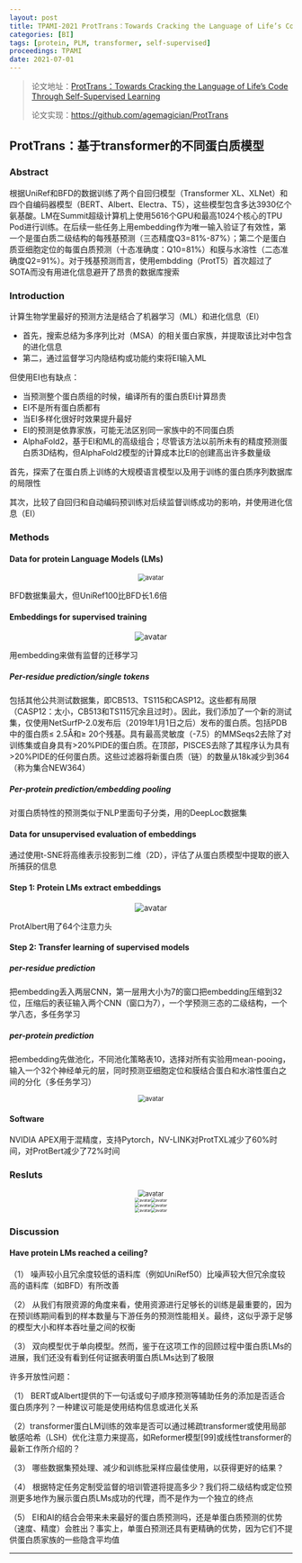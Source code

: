 ```yaml
---
layout: post
title: TPAMI-2021 ProtTrans：Towards Cracking the Language of Life’s Code Through Self-Supervised Learning
categories: [BI]
tags: [protein, PLM, transformer, self-supervised]
proceedings: TPAMI
date: 2021-07-01
---
```


> 论文地址：[ProtTrans：Towards Cracking the Language of Life’s Code Through Self-Supervised Learning](https://ieeexplore.ieee.org/document/9477085/)
>
> 论文实现：https://github.com/agemagician/ProtTrans

## ProtTrans：基于transformer的不同蛋白质模型

### Abstract

根据UniRef和BFD的数据训练了两个自回归模型（Transformer XL、XLNet）和四个自编码器模型（BERT、Albert、Electra、T5），这些模型包含多达3930亿个氨基酸。LM在Summit超级计算机上使用5616个GPU和最高1024个核心的TPU Pod进行训练。在后续一些任务上用embedding作为唯一输入验证了有效性，第一个是蛋白质二级结构的每残基预测（三态精度Q3=81%-87%）；第二个是蛋白质亚细胞定位的每蛋白质预测（十态准确度：Q10=81%）和膜与水溶性（二态准确度Q2=91%）。对于残基预测而言，使用embdding（ProtT5）首次超过了SOTA而没有用进化信息避开了昂贵的数据库搜索

### Introduction

计算生物学里最好的预测方法是结合了机器学习（ML）和进化信息（EI）

- 首先，搜索总结为多序列比对（MSA）的相关蛋白家族，并提取该比对中包含的进化信息
- 第二，通过监督学习内隐结构或功能约束将EI输入ML

但使用EI也有缺点：

- 当预测整个蛋白质组的时候，编译所有的蛋白质EI计算昂贵
- EI不是所有蛋白质都有
- 当EI多样化很好时效果提升最好
- EI的预测是依靠家族，可能无法区别同一家族中的不同蛋白质
- AlphaFold2，基于EI和ML的高级组合；尽管该方法以前所未有的精度预测蛋白质3D结构，但AlphaFold2模型的计算成本比EI的创建高出许多数量级

首先，探索了在蛋白质上训练的大规模语言模型以及用于训练的蛋白质序列数据库的局限性

其次，比较了自回归和自动编码预训练对后续监督训练成功的影响，并使用进化信息（EI）

### Methods

#### Data for protein Language Models (LMs)

<div align="center" style="float:center"><img src="https://blog-img-1259433191.cos.ap-shanghai.myqcloud.com/ProtTrans/tab1.png" alt="avatar" style="zoom:80%;" /></div>

BFD数据集最大，但UniRef100比BFD长1.6倍

#### Embeddings for supervised training

<div align="center" style="float:center"><img src="https://blog-img-1259433191.cos.ap-shanghai.myqcloud.com/ProtTrans/fig1.png" alt="avatar" style="zoom:100%;" /></div>

用embedding来做有监督的迁移学习

##### Per-residue prediction/single tokens

包括其他公共测试数据集，即CB513、TS115和CASP12。这些都有局限（CASP12：太小，CB513和TS115冗余且过时）。因此，我们添加了一个新的测试集，仅使用NetSurfP-2.0发布后（2019年1月1日之后）发布的蛋白质。包括PDB中的蛋白质≤ 2.5Å和≥ 20个残基。具有最高灵敏度（-7.5）的MMSeqs2去除了对训练集或自身具有>20%PIDE的蛋白质。在顶部，PISCES去除了其程序认为具有>20%PIDE的任何蛋白质。这些过滤器将新蛋白质（链）的数量从18k减少到364（称为集合NEW364）

##### Per-protein prediction/embedding pooling

对蛋白质特性的预测类似于NLP里面句子分类，用的DeepLoc数据集

#### Data for unsupervised evaluation of embeddings

通过使用t-SNE将高维表示投影到二维（2D），评估了从蛋白质模型中提取的嵌入所捕获的信息

#### Step 1: Protein LMs extract embeddings

<div align="center" style="float:center"><img src="https://blog-img-1259433191.cos.ap-shanghai.myqcloud.com/ProtTrans/tab2.png" alt="avatar" style="zoom:100%;" /></div>

ProtAlbert用了64个注意力头

#### Step 2: Transfer learning of supervised models

##### per-residue prediction

把embedding丢入两层CNN，第一层用大小为7的窗口把embedding压缩到32位，压缩后的表征输入两个CNN（窗口为7），一个学预测三态的二级结构，一个学八态，多任务学习

##### per-protein prediction

把embedding先做池化，不同池化策略表10，选择对所有实验用mean-pooing，输入一个32个神经单元的层，同时预测亚细胞定位和膜结合蛋白和水溶性蛋白之间的分化（多任务学习）

<div align="center" style="float:center"><img src="https://blog-img-1259433191.cos.ap-shanghai.myqcloud.com/ProtTrans/tab10.png" alt="avatar" style="zoom:80%;" /></div>

#### Software

NVIDIA APEX用于混精度，支持Pytorch，NV-LINK对ProtTXL减少了60%时间，对ProtBert减少了72%时间

### Resluts

<div align="center" style="float:center"><img src="https://blog-img-1259433191.cos.ap-shanghai.myqcloud.com/ProtTrans/fig4.png" alt="avatar" style="zoom:80%;" /></div>

<div align="center" style="float:center"><img src="https://blog-img-1259433191.cos.ap-shanghai.myqcloud.com/ProtTrans/tab3.png" alt="avatar" style="zoom:50%;" /><img src="https://blog-img-1259433191.cos.ap-shanghai.myqcloud.com/ProtTrans/fig5.png" alt="avatar" style="zoom:50%;" /></div>

<div align="center" style="float:center"><img src="https://blog-img-1259433191.cos.ap-shanghai.myqcloud.com/ProtTrans/fig6-fig7.png" alt="avatar" style="zoom:50%;" /><img src="https://blog-img-1259433191.cos.ap-shanghai.myqcloud.com/ProtTrans/fig8.png" alt="avatar" style="zoom:50%;" /></div>

<div align="center" style="float:center"><img src="https://blog-img-1259433191.cos.ap-shanghai.myqcloud.com/ProtTrans/tab4.png" alt="avatar" style="zoom:50%;" /><img src="https://blog-img-1259433191.cos.ap-shanghai.myqcloud.com/ProtTrans/fig9.png" alt="avatar" style="zoom:50%;" /></div>

### Discussion

#### Have protein LMs reached a ceiling?

（1） 噪声较小且冗余度较低的语料库（例如UniRef50）比噪声较大但冗余度较高的语料库（如BFD）有所改善

（2） 从我们有限资源的角度来看，使用资源进行足够长的训练是最重要的，因为在预训练期间看到的样本数量与下游任务的预测性能相关。最终，这似乎源于足够的模型大小和样本吞吐量之间的权衡

（3） 双向模型优于单向模型。然而，鉴于在这项工作的回顾过程中蛋白质LMs的进展，我们还没有看到任何证据表明蛋白质LMs达到了极限

许多开放性问题：

（1） BERT或Albert提供的下一句话或句子顺序预测等辅助任务的添加是否适合蛋白质序列？一种建议可能是使用结构信息或进化关系

（2）transformer蛋白LM训练的效率是否可以通过稀疏transformer或使用局部敏感哈希（LSH）优化注意力来提高，如Reformer模型[99]或线性transformer的最新工作所介绍的？

（3） 哪些数据集预处理、减少和训练批采样应最佳使用，以获得更好的结果？

（4） 根据特定任务定制受监督的培训管道将提高多少？我们将二级结构或定位预测更多地作为展示蛋白质LMs成功的代理，而不是作为一个独立的终点

（5） EI和AI的结合会带来未来最好的蛋白质预测吗，还是单蛋白质预测的优势（速度、精度）会胜出？事实上，单蛋白预测还具有更精确的优势，因为它们不提供蛋白质家族的一些隐含平均值


<HR align=left color=#987cb9 SIZE=1>